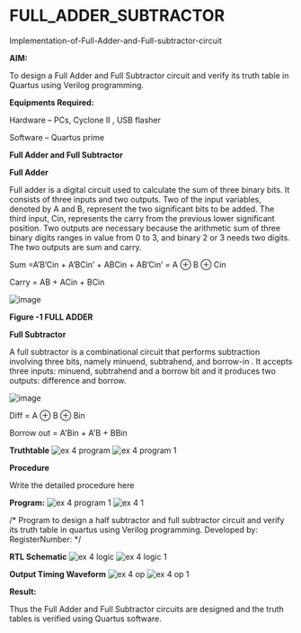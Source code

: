 # FULL_ADDER_SUBTRACTOR

Implementation-of-Full-Adder-and-Full-subtractor-circuit

**AIM:**

To design a Full Adder and Full Subtractor circuit and verify its truth table in Quartus using Verilog programming.

**Equipments Required:**

Hardware – PCs, Cyclone II , USB flasher

Software – Quartus prime

**Full Adder and Full Subtractor**

**Full Adder**

Full adder is a digital circuit used to calculate the sum of three binary bits. It consists of three inputs and two outputs. Two of the input variables, denoted by A and B, represent the two significant bits to be added. The third input, Cin, represents the carry from the previous lower significant position. Two outputs are necessary because the arithmetic sum of three binary digits ranges in value from 0 to 3, and binary 2 or 3 needs two digits. The two outputs are sum and carry.

Sum =A’B’Cin + A’BCin’ + ABCin + AB’Cin’ = A ⊕ B ⊕ Cin 

Carry = AB + ACin + BCin

![image](https://github.com/naavaneetha/FULL_ADDER_SUBTRACTOR/assets/154305477/0f30ba51-5ffb-4198-845f-18e054f675e7)

**Figure -1 FULL ADDER**

**Full Subtractor**

A full subtractor is a combinational circuit that performs subtraction involving three bits, namely minuend, subtrahend, and borrow-in . It accepts three inputs: minuend, subtrahend and a borrow bit and it produces two outputs: difference and borrow.

![image](https://github.com/naavaneetha/FULL_ADDER_SUBTRACTOR/assets/154305477/02b24f51-ab51-4304-9ad6-7b81ffc1ead5)

Diff = A ⊕ B ⊕ Bin 

Borrow out = A'Bin + A'B + BBin

**Truthtable**
![ex 4 program](https://github.com/user-attachments/assets/a663e275-30db-4a09-8272-f6a2a297febf)
![ex 4 program 1](https://github.com/user-attachments/assets/a66d4eb4-4678-428a-b730-16f6dee673b3)

**Procedure**


Write the detailed procedure here

**Program:**
![ex 4 program 1](https://github.com/user-attachments/assets/4fe47de6-0e37-4366-ab34-e70f709a2690)
![ex 4 1](https://github.com/user-attachments/assets/c20531be-78a7-4817-8d80-c351e11b4e26)

/* Program to design a half subtractor and full subtractor circuit and verify its truth table in quartus using Verilog programming. Developed by: RegisterNumber:
*/

**RTL Schematic**
![ex 4 logic](https://github.com/user-attachments/assets/f88e0035-98f1-4d41-b515-deb32f1d980b)
![ex 4 logic 1](https://github.com/user-attachments/assets/5b26d76e-22b2-4b76-bd6f-85063b5052c4)

**Output Timing Waveform**
![ex 4 op](https://github.com/user-attachments/assets/ffd847ee-2e44-4692-9973-8229834d0a83)
![ex 4 op 1](https://github.com/user-attachments/assets/6740c112-dd16-478d-89c3-81daba4a3af1)

**Result:**

Thus the Full Adder and Full Subtractor circuits are designed and the truth tables is verified using Quartus software.



